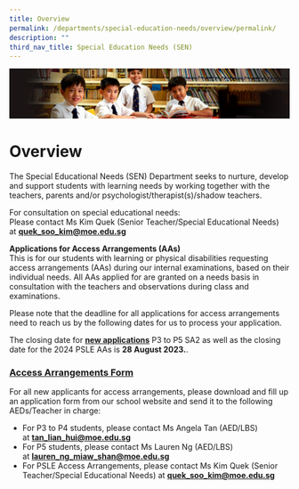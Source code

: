 ```yaml
---
title: Overview
permalink: /departments/special-education-needs/overview/permalink/
description: ""
third_nav_title: Special Education Needs (SEN)
---
```

![](/images/Sub-banner1.jpg)

Overview
========

The Special Educational Needs (SEN) Department seeks to nurture, develop and support students with learning needs by working together with the teachers, parents and/or psychologist/therapist(s)/shadow teachers.

For consultation on special educational needs: <br>
Please contact Ms Kim Quek (Senior Teacher/Special Educational Needs) at **[quek\_soo\_kim@moe.edu.sg](mailto:quek_soo_kim@moe.edu.sg)**

**Applications for Access Arrangements (AAs)**<br>
This is for our students with learning or physical disabilities requesting access arrangements (AAs) during our internal examinations, based on their individual needs.  All AAs applied for are granted on a needs basis in consultation with the teachers and observations during class and examinations.

Please note that the deadline for all applications for access arrangements need to reach us by the following dates for us to process your application.

The closing date for <b><u>new applications</u></b> P3 to P5 SA2 as well as the closing date for the 2024 PSLE AAs is **28 August 2023.**.

### [Access Arrangements Form](/files/AA%20Application_Form_AAs_21%20Feb%202022.pdf)

For all new applicants for access arrangements, please download and fill up an application form from our school website and send it to the following AEDs/Teacher in charge:

*   For P3 to P4 students, please contact Ms Angela Tan (AED/LBS) at [**tan\_lian\_hui@moe.edu.sg**](mailto:tan_lian_hui@moe.edu.sg) 
*   For P5 students, please contact Ms Lauren Ng (AED/LBS) at [**lauren\_ng\_miaw\_shan@moe.edu.sg**](mailto:lauren_ng_miaw_shan@moe.edu.sg)
*   For PSLE Access Arrangements, please contact Ms Kim Quek (Senior Teacher/Special Educational Needs) at [**quek\_soo\_kim@moe.edu.sg**](mailto:quek_soo_kim@moe.edu.sg)